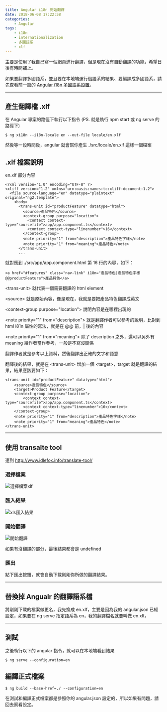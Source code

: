 ```yaml
---
title: Angular i18n 開始翻譯
date: 2018-06-08 17:22:58
categories:
    - Angular
tags:
    - i18n
    - internationalization
    - 多國語系
    - xlf
---
```


主要是使用了我自己寫一個網頁進行翻譯，但是現在沒有自動翻譯的功能，希望日後有時間補上。

如果要翻譯多國語系，並且要在本地端運行個語系的結果、要編譯成多國語系，請先查看前一篇的 [Angular i18n 多國語系設置](https://contemplator.github.io/blog/2018/06/06/Angular-i18n-%E5%A4%9A%E5%9C%8B%E8%AA%9E%E7%B3%BB/)。

<!--more-->

---

## 產生翻譯檔 .xlf

在 Angular 專案的路徑下執行以下指令 (PS. 就是執行 npm start 或 ng serve 的路徑下)

```
$ ng xi18n --i18n-locale en --out-file locale/en.xlf
```

然後等一段時間後，angular 就會幫你產生 ./src/locale/en.xlf 這樣一個檔案

## .xlf 檔案說明

en.xlf 部分內容

```
<?xml version="1.0" encoding="UTF-8" ?>
<xliff version="1.2" xmlns="urn:oasis:names:tc:xliff:document:1.2">
  <file source-language="en" datatype="plaintext" original="ng2.template">
    <body>
      <trans-unit id="productFeature" datatype="html">
        <source>產品特色</source>
        <context-group purpose="location">
          <context context-type="sourcefile">app/app.component.ts</context>
          <context context-type="linenumber">16</context>
        </context-group>
        <note priority="1" from="description">產品特色字樣</note>
        <note priority="1" from="meaning">產品特色</note>
      </trans-unit>
      ...
```

就對應到 ./src/app/app.component.html 第 16 行的內容，如下：

```
<a href="#features" class="nav-link" i18n="產品特色|產品特色字樣@@productFeature">產品特色</a>
```

&lt;trans-unit&gt; 就代表一個需要翻譯的 html element

&lt;source&gt; 就是原始內容，像是現在，我就是要把產品特色翻譯成英文

&lt;context-group purpose="location"&gt; 說明內容是在哪裡出現的

&lt;note priority="1" from="description"&gt; 就是翻譯作者可以參考的說明，比對到 html i81n 屬性的寫法，就是在 @@ 前，| 後的內容

&lt;note priority="1" from="meaning"&gt; 除了 description 之外，還可以另外有 meaning 給作者當作參考，一般是不寫沒關係

翻譯作者就是參考以上資料，然後翻譯出正確的文字和語意

翻譯後的結果，就是在 &lt;trans-unit&gt; 增加一個 &lt;target&gt;，target 就是翻譯的結果，結果應該要如下：

```
<trans-unit id="productFeature" datatype="html">
    <source>產品特色</source>
    <target>Product Feature</target>
    <context-group purpose="location">
        <context context-type="sourcefile">app/app.component.ts</context>
        <context context-type="linenumber">16</context>
    </context-group>
    <note priority="1" from="description">產品特色字樣</note>
    <note priority="1" from="meaning">產品特色</note>
</trans-unit>
```

---

## 使用 transalte tool  

連到 http://www.idlefox.info/translate-tool/

### 選擇檔案

![選擇檔案xlf](/blog/images/choose-xlf.png)

### 匯入結果

![xls匯入結果](/blog/images/xlf-import-result.png)

### 開始翻譯

![開始翻譯](/blog/images/translate-xlf.png)

如果有沒翻譯的部分，最後結果都會是 undefined

### 匯出

點下匯出按鈕，就會自動下載剛剛你所做的翻譯結果。

---

## 替換掉 Angualr 的翻譯語系檔

將剛剛下載的檔案做更名，我先換成 en.xlf，主要是因為我的 angular.json 已經設定，如果要在 ng serve 指定語系為 en，我的翻譯檔名就要叫做 en.xlf。

---

## 測試

之後執行以下的 angular 指令，就可以在本地端看到結果

```
$ ng serve --configuration=en
```

## 編譯正式檔案

```
$ ng build --base-href=./ --configuration=en
```

在測試和編譯正式檔案都是參照你的 angular.json 設定的，所以如果有問題，請回去察看設定。


